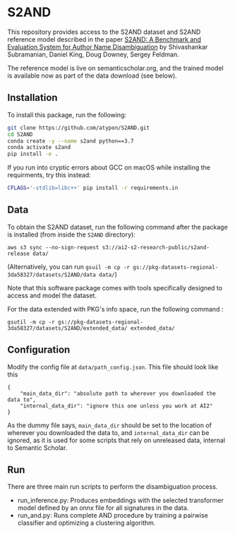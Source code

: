 # S2AND
This repository provides access to the S2AND dataset and S2AND reference model described in the paper [S2AND: A Benchmark and Evaluation System for Author Name Disambiguation](https://api.semanticscholar.org/CorpusID:232233421) by Shivashankar Subramanian, Daniel King, Doug Downey, Sergey Feldman.

The reference model is live on semanticscholar.org, and the trained model is available now as part of the data download (see below).

## Installation
To install this package, run the following:

```bash
git clone https://github.com/atypon/S2AND.git
cd S2AND
conda create -y --name s2and python==3.7
conda activate s2and
pip install -e .
```

If you run into cryptic errors about GCC on macOS while installing the requirments, try this instead:
```bash
CFLAGS='-stdlib=libc++' pip install -r requirements.in
```

## Data 
To obtain the S2AND dataset, run the following command after the package is installed (from inside the `S2AND` directory):  

`aws s3 sync --no-sign-request s3://ai2-s2-research-public/s2and-release data/`

(Alternatively, you can run `gsuil -m cp -r gs://pkg-datasets-regional-3da58327/datasets/S2AND/data data/`)

Note that this software package comes with tools specifically designed to access and model the dataset.

For the data extended with PKG's info space, run the following command :

`gsutil -m cp -r gs://pkg-datasets-regional-3da58327/datasets/S2AND/extended_data/ extended_data/`

## Configuration
Modify the config file at `data/path_config.json`. This file should look like this
```
{
    "main_data_dir": "absolute path to wherever you downloaded the data to",
    "internal_data_dir": "ignore this one unless you work at AI2"
}
```
As the dummy file says, `main_data_dir` should be set to the location of wherever you downloaded the data to, and
`internal_data_dir` can be ignored, as it is used for some scripts that rely on unreleased data, internal to Semantic Scholar.

## Run

There are three main run scripts to perform the disambiguation process.

  * run_inference.py: Produces embeddings with the selected transformer model defined by an onnx file for all signatures in the data.
  * run_and.py: Runs complete AND procedure by training a pairwise classifier and optimizing a clustering algorithm.
